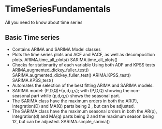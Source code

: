 # TimeSeriesFundamentals
All you need to know about time series
## Basic Time series 
- Contains ARIMA and SARIMA Model classes
- Plots the time series plots and ACF and PACF, as well as decomposition plots.
ARIMA.time_all_plots()
SARIMA.time_all_plots()
- Checks for stationarity of each variable Using both ADF and KPSS  tests
ARIMA.augmented_dickey_fuller_test() 
SARIMA.augmented_dickey_fuller_test() 
ARIMA.KPSS_test()
SARIMA.KPSS_test()
- Automates the selection of the best fitting ARIMA and SARIMA models.
- SARIMA model: (P,D,Q)*(p,d,q,s); with (P,D,Q) showing the non-seasonal part while (p,d,q,s) shows the seasonal part.
- The SARIMA class have the maximum orders in both the AR(P), Integration(D) and MA(Q) parts being 2 , but can be adjusted.
- The SARIMA class have the maximum seasonal orders in both the AR(p), Integration(d) and MA(q) parts being 2 and the maximum season being 12, but can be adjusted.
SARIMA.simple_sarima()
